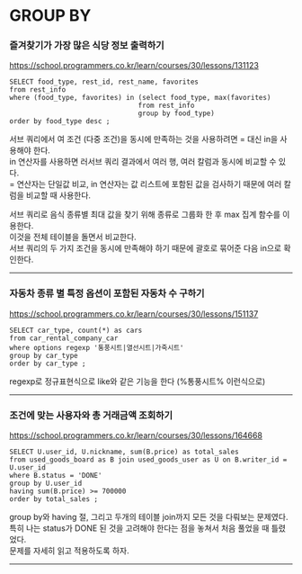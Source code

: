 # GROUP BY

### 즐겨찾기가 가장 많은 식당 정보 출력하기
https://school.programmers.co.kr/learn/courses/30/lessons/131123
```mysql
SELECT food_type, rest_id, rest_name, favorites
from rest_info
where (food_type, favorites) in (select food_type, max(favorites)
                                from rest_info
                                group by food_type)
order by food_type desc ;
```
서브 쿼리에서 여 조건 (다중 조건)을 동시에 만족하는 것을 사용하려면 = 대신 in을 사용해야 한다.  
in 연산자를 사용하면 러서브 쿼리 결과에서 여러 행, 여러 칼럼과 동시에 비교할 수 있다.  
= 연산자는 단일값 비교, in 연산자는 값 리스트에 포함된 값을 검사하기 때문에 여러 칼럼을 비교할 때 사용한다.  
  
서브 쿼리로 음식 종류별 최대 값을 찾기 위해 종류로 그룹화 한 후 max 집계 함수를 이용한다.  
이것을 전체 테이블을 돌면서 비교한다.  
서브 쿼리의 두 가지 조건을 동시에 만족해야 하기 때문에 괄호로 묶어준 다음 in으로 확인한다.  

---

### 자동차 종류 별 특정 옵션이 포함된 자동차 수 구하기
https://school.programmers.co.kr/learn/courses/30/lessons/151137
```mysql
SELECT car_type, count(*) as cars
from car_rental_company_car
where options regexp '통풍시트|열선시트|가죽시트'
group by car_type
order by car_type ;
```
regexp로 정규표현식으로 like와 같은 기능을 한다 (%통풍시트% 이런식으로)  

---

### 조건에 맞는 사용자와 총 거래금액 조회하기
https://school.programmers.co.kr/learn/courses/30/lessons/164668
```mysql
SELECT U.user_id, U.nickname, sum(B.price) as total_sales
from used_goods_board as B join used_goods_user as U on B.writer_id = U.user_id
where B.status = 'DONE'
group by U.user_id
having sum(B.price) >= 700000
order by total_sales ;
```
group by와 having 절, 그리고 두개의 테이블 join까지 모든 것을 다뤄보는 문제였다.  
특히 나는 status가 DONE 된 것을 고려해야 한다는 점을 놓쳐서 처음 풀었을 때 틀렸었다.  
문제를 자세히 읽고 적용하도록 하자.  

---



